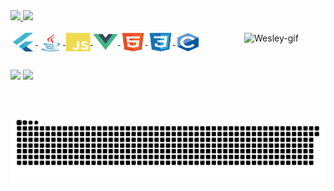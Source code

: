 
<div>
  <a href="https://github.com/wesleyleoncio/">
   <img height="180em" src="https://github-readme-stats.vercel.app/api?username=wesleyleoncio&show_icons=true&theme=highcontrast&include_all_commits=true&count_private=true"/>
   <img height="180em" src="https://github-readme-stats.vercel.app/api/top-langs/?username=wesleyleoncio&layout=compact&langs_count=7&theme=highcontrast"/>
</div>
  <div style="display: inline_block"><br>
    <img align="center" alt="Wesley-flutter" height="30" width="40" src="https://raw.githubusercontent.com/devicons/devicon/master/icons/flutter/flutter-original.svg">
    <img align="center" alt="Wesley-Java" height="30" width="40" src="https://raw.githubusercontent.com/devicons/devicon/master/icons/java/java-original.svg"> 
    <img align="center" alt="Wesley-Js" height="30" width="40" src="https://raw.githubusercontent.com/devicons/devicon/master/icons/javascript/javascript-plain.svg">
    <img align="center" alt="Wesley-VUE" height="30" width="40" src="https://raw.githubusercontent.com/devicons/devicon/master/icons/vuejs/vuejs-original.svg">
    <img align="center" alt="Wesley-HTML" height="30" width="40" src="https://raw.githubusercontent.com/devicons/devicon/master/icons/html5/html5-original.svg">
    <img align="center" alt="Wesley-CSS" height="30" width="40" src="https://raw.githubusercontent.com/devicons/devicon/master/icons/css3/css3-original.svg">
    <img align="center" alt="Wesley-CSS" height="30" width="40" src="https://raw.githubusercontent.com/devicons/devicon/master/icons/c/c-original.svg">
    <img align="right" alt="Wesley-gif" height="130" width="130"src="https://i.ibb.co/Csj8mF4/luffy-monkey-d-luffy.gif">
</div>
  
  ##
  
  <div> 
       <a href = "mailto:wesley.leoncio.izi@gmail.com" target="_blank" ><img src="https://img.shields.io/badge/-Gmail-%23333?style=for-the-badge&logo=gmail&logoColor=white" target="_blank"></a> 
   <a href="https://www.linkedin.com/in/wesleyleoncio" target="_blank"><img src="https://img.shields.io/badge/-LinkedIn-%230077B5?style=for-the-badge&logo=linkedin&logoColor=white" target="_blank"></a> 
  
   ![Snake animation](https://github.com/wesleyleoncio/wesleyleoncio/blob/output/github-contribution-grid-snake.svg)
    
</div>
  
 

